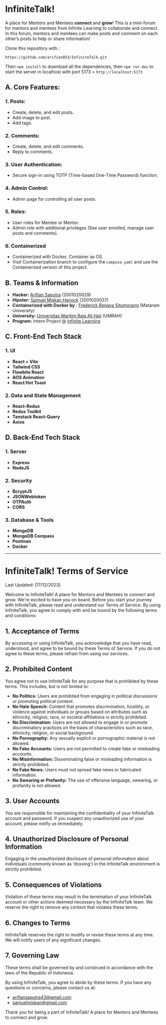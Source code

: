 # **InfiniteTalk!**
A place for Mentors and Mentees **connect** and **grow**! This is a mini-forum for mentors and mentees from Infinite Learning to collaborate and connect. In this forum, mentors and mentees can make posts and comment on each other’s posts to help or share information!

Clone this repository with : 
```
https://github.com/arifian853/InfiniteTalk.git
```

Then ``` npm install ``` to download all the dependencies, then ```npm run dev``` to start the server in localhost with port 5173 = ```http://localhost:5173```

## A. Core Features:

### 1. **Posts:**
   - Create, delete, and edit posts.
   - Add image to post.
   - Add tags.

### 2. **Comments:**
   - Create, delete, and edit comments.
   - Reply to comments.

### 3. **User Authentication:**
   - Secure sign-in using TOTP (Time-based One-Time Password) function.

### 4. **Admin Control:**
   - Admin page for controlling all user posts.

### 5. **Roles:**
   - User roles for Mentee or Mentor.
   - Admin role with additional privileges (See user enrolled, manage user posts and comments).

### 6. **Containerized**
   - Containerized with Docker, Container as OS.
   - Visit Containerization branch to configure the ```compose.yaml``` and use the Containerized version of this project.

## B. Teams & Information

- **Hacker:** [Arifian Saputra](https://arifian853.vercel.app) (2001020029)
- **Hipster:** [Samuel Miskan Hanock](https://tpa-4.vercel.app/) (2001020037)
- **Containerized with Docker by** : [Frederick Benaya Situmorang](https://github.com/helios78971) (Mataram University)
- **University:** [Universitas Maritim Raja Ali Haji](https://umrah.ac.id) (UMRAH)
- **Program:** Intern Project @ [Infinite Learning](https://infinitelearning.id)


## C. Front-End Tech Stack

### 1. UI

- **React + Vite**
- **Tailwind CSS**
- **Flowbite React**
- **AOS Animation**
- **React Hot Toast**

### 2. Data and State Management

- **React-Redux**
- **Redux Toolkit**
- **Tanstack React-Query**
- **Axios**

## D. Back-End Tech Stack

### 1. Server

- **Express**
- **NodeJS**

### 2. Security

- **BcryptJS**
- **JSONWebtoken**
- **OTPAuth**
- **CORS**

### 3. Database & Tools

- **MongoDB**
- **MongoDB Compass**
- **Postman**
- **Docker**

---

# InfiniteTalk! Terms of Service
Last Updated: [17/12/2023]

Welcome to InfiniteTalk! A place for Mentors and Mentees to connect and grow. We're excited to have you on board. Before you start your journey with InfiniteTalk, please read and understand our Terms of Service. By using InfiniteTalk, you agree to comply with and be bound by the following terms and conditions:

## 1. Acceptance of Terms
By accessing or using InfiniteTalk, you acknowledge that you have read, understood, and agree to be bound by these Terms of Service. If you do not agree to these terms, please refrain from using our services.

## 2. Prohibited Content
You agree not to use InfiniteTalk for any purpose that is prohibited by these terms. This includes, but is not limited to:

- **No Politics:** Users are prohibited from engaging in political discussions or promoting political content.
- **No Hate Speech:** Content that promotes discrimination, hostility, or violence against individuals or groups based on attributes such as ethnicity, religion, race, or societal affiliations is strictly prohibited.
- **No Discrimination:** Users are not allowed to engage in or promote discriminatory practices on the basis of characteristics such as race, ethnicity, religion, or social background.
- **No Pornography:** Any sexually explicit or pornographic material is not allowed.
- **No Fake Accounts:** Users are not permitted to create fake or misleading accounts.
- **No Misinformation:** Disseminating false or misleading information is strictly prohibited.
- **No Fake News:** Users must not spread fake news or fabricated information.
- **No Swearing or Profanity:** The use of offensive language, swearing, or profanity is not allowed.

## 3. User Accounts
You are responsible for maintaining the confidentiality of your InfiniteTalk account and password. If you suspect any unauthorized use of your account, please notify us immediately.

## 4. Unauthorized Disclosure of Personal Information
Engaging in the unauthorized disclosure of personal information about individuals (commonly known as 'doxxing') in the InfiniteTalk environment is strictly prohibited.

## 5. Consequences of Violations
Violation of these terms may result in the termination of your InfiniteTalk account or other actions deemed necessary by the InfiniteTalk team. We reserve the right to remove any content that violates these terms.

## 6. Changes to Terms
InfiniteTalk reserves the right to modify or revise these terms at any time. We will notify users of any significant changes.

## 7. Governing Law
These terms shall be governed by and construed in accordance with the laws of the Republic of Indonesia.

By using InfiniteTalk, you agree to abide by these terms. If you have any questions or concerns, please contact us at:

- [arifiansaputra43@gmail.com](mailto:arifiansaputra43@gmail.com)
- [samuelmiskan@gmail.com](mailto:samuelmiskan@gmail.com)

Thank you for being a part of InfiniteTalk! A place for Mentors and Mentees to connect and grow.
